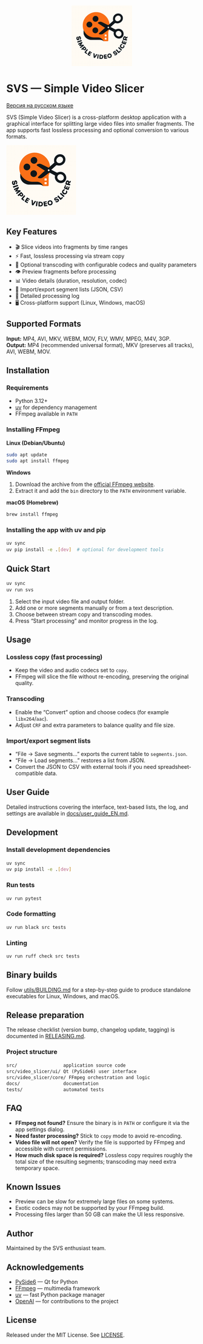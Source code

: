 <p align="center">
  <img src="logo.png" alt="SVS Logo" width="160" height=auto/>
</p>

# SVS — Simple Video Slicer

[Версия на русском языке](README.md)

SVS (Simple Video Slicer) is a cross-platform desktop application with a graphical interface for splitting large video files into smaller fragments. The app supports fast lossless processing and optional conversion to various formats.

![SVS Logo](logo.png)

## Key Features
- 🎬 Slice videos into fragments by time ranges
- ⚡ Fast, lossless processing via stream copy
- 🔄 Optional transcoding with configurable codecs and quality parameters
- 👁️ Preview fragments before processing
- 📊 Video details (duration, resolution, codec)
- 💾 Import/export segment lists (JSON, CSV)
- 📝 Detailed processing log
- 🖥️ Cross-platform support (Linux, Windows, macOS)

## Supported Formats
**Input:** MP4, AVI, MKV, WEBM, MOV, FLV, WMV, MPEG, M4V, 3GP.  
**Output:** MP4 (recommended universal format), MKV (preserves all tracks), AVI, WEBM, MOV.

## Installation
### Requirements
- Python 3.12+
- [uv](https://github.com/astral-sh/uv) for dependency management
- FFmpeg available in `PATH`

### Installing FFmpeg
**Linux (Debian/Ubuntu)**
```bash
sudo apt update
sudo apt install ffmpeg
```

**Windows**
1. Download the archive from the [official FFmpeg website](https://ffmpeg.org/download.html).
2. Extract it and add the `bin` directory to the `PATH` environment variable.

**macOS (Homebrew)**
```bash
brew install ffmpeg
```

### Installing the app with uv and pip
```bash
uv sync
uv pip install -e .[dev]  # optional for development tools
```

## Quick Start
```bash
uv sync
uv run svs
```
1. Select the input video file and output folder.
2. Add one or more segments manually or from a text description.
3. Choose between stream copy and transcoding modes.
4. Press “Start processing” and monitor progress in the log.

## Usage
### Lossless copy (fast processing)
- Keep the video and audio codecs set to `copy`.
- FFmpeg will slice the file without re-encoding, preserving the original quality.

### Transcoding
- Enable the “Convert” option and choose codecs (for example `libx264`/`aac`).
- Adjust `CRF` and extra parameters to balance quality and file size.

### Import/export segment lists
- “File → Save segments…” exports the current table to `segments.json`.
- “File → Load segments…” restores a list from JSON.
- Convert the JSON to CSV with external tools if you need spreadsheet-compatible data.

## User Guide
Detailed instructions covering the interface, text-based lists, the log, and settings are available in [docs/user_guide_EN.md](docs/user_guide_EN.md).

## Development
### Install development dependencies
```bash
uv sync
uv pip install -e .[dev]
```

### Run tests
```bash
uv run pytest
```

### Code formatting
```bash
uv run black src tests
```

### Linting
```bash
uv run ruff check src tests
```

## Binary builds
Follow [utils/BUILDING.md](utils/BUILDING.md) for a step-by-step guide to produce standalone executables for Linux, Windows, and macOS.

## Release preparation
The release checklist (version bump, changelog update, tagging) is documented in [RELEASING.md](RELEASING.md).

### Project structure
```
src/                 application source code
src/video_slicer/ui/ Qt (PySide6) user interface
src/video_slicer/core/ FFmpeg orchestration and logic
docs/                documentation
tests/               automated tests
```

## FAQ
- **FFmpeg not found?** Ensure the binary is in `PATH` or configure it via the app settings dialog.
- **Need faster processing?** Stick to `copy` mode to avoid re-encoding.
- **Video file will not open?** Verify the file is supported by FFmpeg and accessible with current permissions.
- **How much disk space is required?** Lossless copy requires roughly the total size of the resulting segments; transcoding may need extra temporary space.

## Known Issues
- Preview can be slow for extremely large files on some systems.
- Exotic codecs may not be supported by your FFmpeg build.
- Processing files larger than 50 GB can make the UI less responsive.

## Author
Maintained by the SVS enthusiast team.

## Acknowledgements
- [PySide6](https://doc.qt.io/qtforpython/) — Qt for Python
- [FFmpeg](https://ffmpeg.org/) — multimedia framework
- [uv](https://github.com/astral-sh/uv) — fast Python package manager
- [OpenAI](https://openai.com) — for contributions to the project

## License
Released under the MIT License. See [LICENSE](LICENSE).
